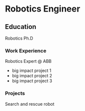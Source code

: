 # Robotics Engineer
## Education 
Robotics Ph.D

### Work Experience
Robotics Expert @ ABB
- big impact project 1
- big impact project 2
- big impact project 3
### Projects 
Search and rescue robot

